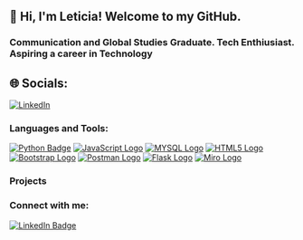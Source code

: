 ## 👋 Hi, I'm Leticia! Welcome to my GitHub.
<!-- h1 aligh="centre" if want to have text within the centre -->

<!-- add a header tage with align attribute -->
<!-- who are you or what have you done -->
### Communication and Global Studies Graduate. Tech Enthiusiast. Aspiring a career in Technology 

## 🌐 Socials:
[![LinkedIn](https://img.shields.io/badge/LinkedIn-%230077B5.svg?logo=linkedin&logoColor=white)](https://linkedin.com/in/https://www.linkedin.com/in/rebecca-solomon-75aa56191/) 


<!-- can write what I have done in the last few years -->
<!-- can change to circular with this: (got code from adrienne so can use if want to )
<p align="center"> 
<a href="https://getbootstrap.com" target="_blank"> <img src="https://raw.githubusercontent.com/devicons/devicon/master/icons/bootstrap/bootstrap-plain-wordmark.svg" alt="bootstrap" width="40" height="40"/> </a> <a href="https://www.w3schools.com/css/" target="_blank"> <img src="https://raw.githubusercontent.com/devicons/devicon/master/icons/css3/css3-original-wordmark.svg" alt="css3" width="40" height="40"/> </a> 
<a href="https://expressjs.com" target="_blank"> <img src="https://raw.githubusercontent.com/devicons/devicon/master/icons/express/express-original-wordmark.svg" alt="express" width="40" height="40"/> </a>
<a href="https://git-scm.com/" target="_blank"> <img src="https://www.vectorlogo.zone/logos/git-scm/git-scm-icon.svg" alt="git" width="40" height="40"/> </a> 
<a href="https://heroku.com" target="_blank"> <img src="https://www.vectorlogo.zone/logos/heroku/heroku-icon.svg" alt="heroku" width="40" height="40"/> </a> 
<a href="https://www.w3.org/html/" target="_blank"> <img src="https://raw.githubusercontent.com/devicons/devicon/master/icons/html5/html5-original-wordmark.svg" alt="html5" width="40" height="40"/> </a> 
<a href="https://jasmine.github.io/" target="_blank"> <img src="https://www.vectorlogo.zone/logos/jasmine/jasmine-icon.svg" alt="jasmine" width="40" height="40"/> </a> </p>
 -->
### Languages and Tools: 
<!-- <a href=""> <img src="" alt=""></a> -->
<a href="https://docs.python.org/3.13/"> <img src="https://img.shields.io/badge/Python-FFD43B?style=for-the-badge&logo=python&logoColor=blue" alt="Python Badge"></a> 
<a href="https://www.w3schools.com/js/"><img src="https://img.shields.io/badge/JavaScript-323330?style=for-the-badge&logo=javascript&logoColor=F7DF1E" alt="JavaScript Logo"></a>
<a href="https://www.mysql.com/"> <img src="https://img.shields.io/badge/MySQL-005C84?style=for-the-badge&logo=mysql&logoColor=white" alt="MYSQL Logo"></a>
<a href="https://html.com/html5/"> <img src="https://img.shields.io/badge/HTML5-E34F26?style=for-the-badge&logo=html5&logoColor=white" alt="HTML5 Logo"></a>
<a href="https://getbootstrap.com/"> <img src="https://img.shields.io/badge/Bootstrap-563D7C?style=for-the-badge&logo=bootstrap&logoColor=white" alt="Bootstrap Logo"></a>
<a href="https://www.postman.com/"> <img src="https://img.shields.io/badge/Postman-FF6C37?style=for-the-badge&logo=Postman&logoColor=white" alt="Postman Logo"></a>
<a href="https://flask.palletsprojects.com/en/3.0.x/"> <img src="https://img.shields.io/badge/Flask-000000?style=for-the-badge&logo=flask&logoColor=white" alt="Flask Logo"></a>
<a href="https://miro.com/"> <img src="https://img.shields.io/badge/Miro-F7C922?style=for-the-badge&logo=Miro&logoColor=050036" alt="Miro Logo"></a>

### Projects 

### Connect with me:
<a href="https://www.linkedin.com/in/leticia-santos-05733b1ba"> <img src="https://img.shields.io/badge/LinkedIn-0077B5?style=for-the-badge&logo=linkedin&logoColor=white" alt="LinkedIn Badge"></a>







<!--
**Leticia-Santos922/Leticia-Santos922** is a ✨ _special_ ✨ repository because its `README.md` (this file) appears on your GitHub profile.

Here are some ideas to get you started:

- 🔭 I’m currently working on ...
- 🌱 I’m currently learning ...
- 👯 I’m looking to collaborate on ...
- 🤔 I’m looking for help with ...
- 💬 Ask me about ...
- 📫 How to reach me: ...
- 😄 Pronouns: ...
- ⚡ Fun fact: ...
-->
